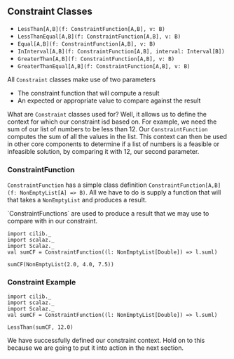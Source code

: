 ## Constraint Classes

- `LessThan[A,B](f: ConstraintFunction[A,B], v: B)`
- `LessThanEqual[A,B](f: ConstraintFunction[A,B], v: B)`
- `Equal[A,B](f: ConstraintFunction[A,B], v: B)`
- `InInterval[A,B](f: ConstraintFunction[A,B], interval: Interval[B])`
- `GreaterThan[A,B](f: ConstraintFunction[A,B], v: B)`
- `GreaterThanEqual[A,B](f: ConstraintFunction[A,B], v: B)`

All `Constraint` classes make use of two parameters

- The constraint function that will compute a result
- An expected or appropriate value to compare against the result

What are `Constraint` classes used for?
Well, it allows us to define the context for which our constraint isd based on.
For example, we need the sum of our list of numbers to be less than 12.
Our `ConstraintFunction` computes the sum of all the values in the list.
This context can then be used in other core components to determine if a list of numbers is a feasible or infeasible solution,
by comparing it with 12, our second parameter.

### ConstraintFunction

`ConstraintFunction` has a simple class definition `ConstraintFunction[A,B](f: NonEmptyList[A] => B)`.
All we have to do is supply a function that will that takes a `NonEmptyList` and produces a result.

<div class="callout callout-info">
`ConstraintFunctions` are used to produce a result that we may use to compare with in our constraint.
</div>

```tut:book:silent
import cilib._
import scalaz._
import Scalaz._
val sumCF = ConstraintFunction((l: NonEmptyList[Double]) => l.suml)
```
```tut:book
sumCF(NonEmptyList(2.0, 4.0, 7.5))
```

### Constraint Example

```tut:book:invisible
import cilib._
import scalaz._
import Scalaz._
val sumCF = ConstraintFunction((l: NonEmptyList[Double]) => l.suml)
```
```tut:book
LessThan(sumCF, 12.0)
```

We have successfully defined our constraint context.
Hold on to this because we are going to put it into action in the next section.